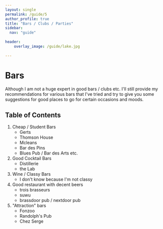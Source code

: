 ```yaml
---
layout: single
permalink: /guide/5
author_profile: true
title: "Bars / Clubs / Parties"
sidebar:
  nav: "guide"
    
header:
    overlay_image: /guide/lake.jpg
    
---
```



# Bars 

Although I am not a huge expert in good bars / clubs etc. I'll still provide my recommendations for various bars that I've tried and try to give you some suggestions for good places to go for certain occasions and moods.

## Table of Contents 
1. Cheap / Student Bars 
    - Gerts 
    - Thomson House 
    - Mcleans 
    - Bar des Pins 
    - Blues Pub / Bar des Arts etc. 
2. Good Cocktail Bars 
    - Distillerie 
    - the Lab 
3. Wine / Classy Bars 
    - I don't know because I'm not classy 
4. Good restaurant with decent beers 
    - trois brasseurs 
    - suwu 
    - brassdoor pub / nextdoor pub 
5. "Attraction" bars 
    - Fonzoo 
    - Randolph's Pub 
    - Chez Serge 
    